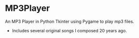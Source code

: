 # MP3Player
An MP3 Player in Python Tkinter using Pygame to play mp3 files.
- Includes several original songs I composed 20 years ago.
